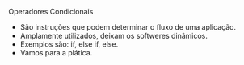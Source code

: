 
Operadores Condicionais

- São instruções que podem determinar o fluxo de uma aplicação.
- Amplamente utilizados, deixam os softweres dinâmicos.
- Exemplos são: if, else if, else.
- Vamos para a plática.


